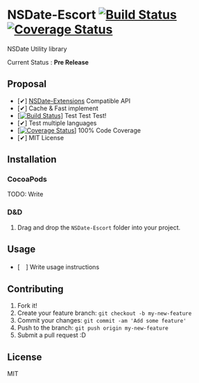 # NSDate-Escort [![Build Status](https://travis-ci.org/azu/NSDate-Escort.png?branch=master)](https://travis-ci.org/azu/NSDate-Escort) [![Coverage Status](https://coveralls.io/repos/azu/NSDate-Escort/badge.png?branch=master)](https://coveralls.io/r/azu/NSDate-Escort?branch=master)

NSDate Utility library

Current Status : **Pre Release**

## Proposal

- [✔] [NSDate-Extensions](https://github.com/erica/NSDate-Extensions "NSDate-Extensions") Compatible API
- [✔] Cache & Fast implement
- [[![Build Status](https://travis-ci.org/azu/NSDate-Escort.png?branch=master)](https://travis-ci.org/azu/NSDate-Escort)] Test Test Test!
- [✔] Test multiple languages
- [[![Coverage Status](https://coveralls.io/repos/azu/NSDate-Escort/badge.png?branch=master)](https://coveralls.io/r/azu/NSDate-Escort?branch=master)] 100% Code Coverage
- [✔] MIT License

## Installation

### CocoaPods

TODO: Write

### D&D

1. Drag and drop the `NSDate-Escort` folder into your project.

## Usage

- [　] Write usage instructions

## Contributing

1. Fork it!
2. Create your feature branch: `git checkout -b my-new-feature`
3. Commit your changes: `git commit -am 'Add some feature'`
4. Push to the branch: `git push origin my-new-feature`
5. Submit a pull request :D

## License

MIT